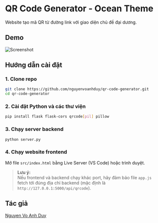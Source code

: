 # QR Code Generator - Ocean Theme

Website tạo mã QR từ đường link với giao diện chủ đề đại dương.

## Demo

![Screenshot](screenshot.png)

## Hướng dẫn cài đặt

### 1. Clone repo

```sh
git clone https://github.com/nguyenvoanhduy/qr-code-generator.git
cd qr-code-generator
```

### 2. Cài đặt Python và các thư viện

```sh
pip install flask flask-cors qrcode[pil] pillow
```

### 3. Chạy server backend

```sh
python server.py
```

### 4. Chạy website frontend

Mở file `src/index.html` bằng Live Server (VS Code) hoặc trình duyệt.

> **Lưu ý:**  
> Nếu frontend và backend chạy khác port, hãy đảm bảo file `app.js` fetch tới đúng địa chỉ backend (mặc định là `http://127.0.0.1:5000/api/qrcode`).

## Tác giả

[Nguyen Vo Anh Duy](https://github.com/nguyenvoanhduy)